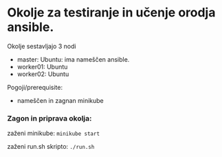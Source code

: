 
# Okolje za testiranje in učenje orodja ansible.

Okolje sestavljajo 3 nodi
* master: Ubuntu: ima nameščen ansible.
* worker01: Ubuntu 
* worker02: Ubuntu

Pogoji/prerequisite:
* nameščen in zagnan minikube

### Zagon in priprava okolja:

zaženi minikube: `minikube start`

zaženi run.sh skripto: `./run.sh`
